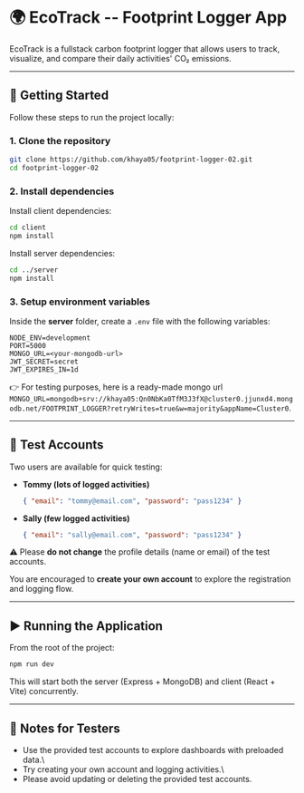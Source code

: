 # 🌍 EcoTrack -- Footprint Logger App

EcoTrack is a fullstack carbon footprint logger that allows users to
track, visualize, and compare their daily activities' CO₂ emissions.

------------------------------------------------------------------------

## 🚀 Getting Started

Follow these steps to run the project locally:

### 1. Clone the repository

``` bash
git clone https://github.com/khaya05/footprint-logger-02.git
cd footprint-logger-02
```

### 2. Install dependencies

Install client dependencies:

``` bash
cd client
npm install
```

Install server dependencies:

``` bash
cd ../server
npm install
```

### 3. Setup environment variables

Inside the **server** folder, create a `.env` file with the following
variables:

    NODE_ENV=development
    PORT=5000
    MONGO_URL=<your-mongodb-url>
    JWT_SECRET=secret
    JWT_EXPIRES_IN=1d

👉 For testing purposes, here is a ready-made mongo url `MONGO_URL=mongodb+srv://khaya05:Qn0NbKa0TfM3J3fX@cluster0.jjunxd4.mongodb.net/FOOTPRINT_LOGGER?retryWrites=true&w=majority&appName=Cluster0`.

------------------------------------------------------------------------

## 🔑 Test Accounts

Two users are available for quick testing:

-   **Tommy (lots of logged activities)**

    ``` json
    { "email": "tommy@email.com", "password": "pass1234" }
    ```

-   **Sally (few logged activities)**

    ``` json
    { "email": "sally@email.com", "password": "pass1234" }
    ```

⚠️ Please **do not change** the profile details (name or email) of the
test accounts.

You are encouraged to **create your own account** to explore the
registration and logging flow.

------------------------------------------------------------------------

## ▶️ Running the Application

From the root of the project:

``` bash
npm run dev
```

This will start both the server (Express + MongoDB) and client (React +
Vite) concurrently.

------------------------------------------------------------------------

## 📌 Notes for Testers

-   Use the provided test accounts to explore dashboards with preloaded
    data.\
-   Try creating your own account and logging activities.\
-   Please avoid updating or deleting the provided test accounts.
